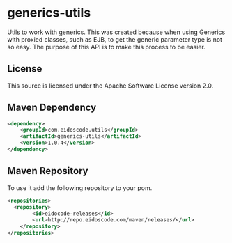 generics-utils
==============

Utils to work with generics.
This was created because when using Generics with proxied classes, such as EJB, to get the generic parameter type is not so easy.
The purpose of this API is to make this process to be easier.


## License

This source is licensed under the Apache Software License version 2.0.


## Maven Dependency

```xml
<dependency>
	<groupId>com.eidoscode.utils</groupId>
	<artifactId>generics-utils</artifactId>
	<version>1.0.4</version>
</dependency>
```


## Maven Repository

To use it add the following repository to your pom.

```xml
<repositories>
  <repository>
		<id>eidocode-releases</id>
		<url>http://repo.eidoscode.com/maven/releases/</url>
	</repository>
</repositories>
```

